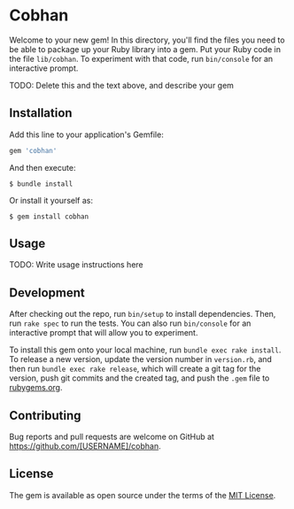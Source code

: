 # Cobhan

Welcome to your new gem! In this directory, you'll find the files you need to be able to package up your Ruby library into a gem. Put your Ruby code in the file `lib/cobhan`. To experiment with that code, run `bin/console` for an interactive prompt.

TODO: Delete this and the text above, and describe your gem

## Installation

Add this line to your application's Gemfile:

```ruby
gem 'cobhan'
```

And then execute:

    $ bundle install

Or install it yourself as:

    $ gem install cobhan

## Usage

TODO: Write usage instructions here

## Development

After checking out the repo, run `bin/setup` to install dependencies. Then, run `rake spec` to run the tests. You can also run `bin/console` for an interactive prompt that will allow you to experiment.

To install this gem onto your local machine, run `bundle exec rake install`. To release a new version, update the version number in `version.rb`, and then run `bundle exec rake release`, which will create a git tag for the version, push git commits and the created tag, and push the `.gem` file to [rubygems.org](https://rubygems.org).

## Contributing

Bug reports and pull requests are welcome on GitHub at https://github.com/[USERNAME]/cobhan.

## License

The gem is available as open source under the terms of the [MIT License](https://opensource.org/licenses/MIT).

